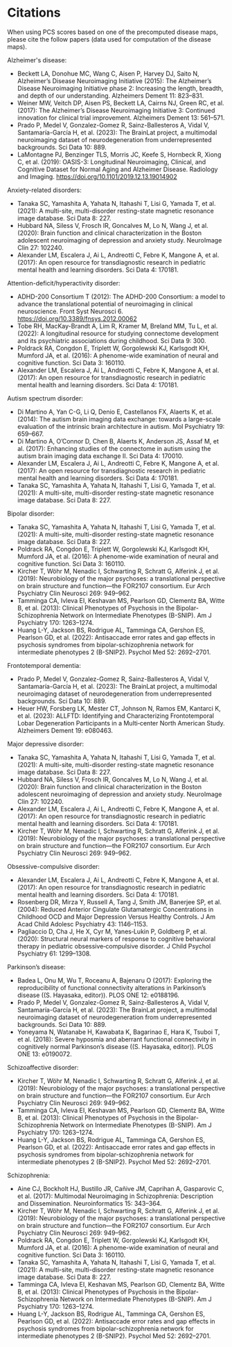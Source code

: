 # Citations

When using PCS scores based on one of the precomputed disease maps, please cite the follow papers (data used for computation of the disease maps).

Alzheimer's disease:
- Beckett LA, Donohue MC, Wang C, Aisen P, Harvey DJ, Saito N, Alzheimer’s Disease Neuroimaging Initiative (2015): The Alzheimer’s Disease Neuroimaging Initiative phase 2: Increasing the length, breadth, and depth of our understanding. Alzheimers Dement 11: 823–831.
- Weiner MW, Veitch DP, Aisen PS, Beckett LA, Cairns NJ, Green RC, et al. (2017): The Alzheimer’s Disease Neuroimaging Initiative 3: Continued innovation for clinical trial improvement. Alzheimers Dement 13: 561–571.
- Prado P, Medel V, Gonzalez-Gomez R, Sainz-Ballesteros A, Vidal V, Santamaría-García H, et al. (2023): The BrainLat project, a multimodal neuroimaging dataset of neurodegeneration from underrepresented backgrounds. Sci Data 10: 889.
- LaMontagne PJ, Benzinger TLS, Morris JC, Keefe S, Hornbeck R, Xiong C, et al. (2019): OASIS-3: Longitudinal Neuroimaging, Clinical, and Cognitive Dataset for Normal Aging and Alzheimer Disease. Radiology and Imaging. https://doi.org/10.1101/2019.12.13.19014902

Anxiety-related disorders:
- Tanaka SC, Yamashita A, Yahata N, Itahashi T, Lisi G, Yamada T, et al. (2021): A multi-site, multi-disorder resting-state magnetic resonance image database. Sci Data 8: 227.
- Hubbard NA, Siless V, Frosch IR, Goncalves M, Lo N, Wang J, et al. (2020): Brain function and clinical characterization in the Boston adolescent neuroimaging of depression and anxiety study. NeuroImage Clin 27: 102240.
- Alexander LM, Escalera J, Ai L, Andreotti C, Febre K, Mangone A, et al. (2017): An open resource for transdiagnostic research in pediatric mental health and learning disorders. Sci Data 4: 170181.

Attention-deficit/hyperactivity disorder:
- ADHD-200 Consortium T (2012): The ADHD-200 Consortium: a model to advance the translational potential of neuroimaging in clinical neuroscience. Front Syst Neurosci 6. https://doi.org/10.3389/fnsys.2012.00062
- Tobe RH, MacKay-Brandt A, Lim R, Kramer M, Breland MM, Tu L, et al. (2022): A longitudinal resource for studying connectome development and its psychiatric associations during childhood. Sci Data 9: 300.
- Poldrack RA, Congdon E, Triplett W, Gorgolewski KJ, Karlsgodt KH, Mumford JA, et al. (2016): A phenome-wide examination of neural and cognitive function. Sci Data 3: 160110.
- Alexander LM, Escalera J, Ai L, Andreotti C, Febre K, Mangone A, et al. (2017): An open resource for transdiagnostic research in pediatric mental health and learning disorders. Sci Data 4: 170181.

Autism spectrum disorder:
- Di Martino A, Yan C-G, Li Q, Denio E, Castellanos FX, Alaerts K, et al. (2014): The autism brain imaging data exchange: towards a large-scale evaluation of the intrinsic brain architecture in autism. Mol Psychiatry 19: 659–667.
- Di Martino A, O’Connor D, Chen B, Alaerts K, Anderson JS, Assaf M, et al. (2017): Enhancing studies of the connectome in autism using the autism brain imaging data exchange II. Sci Data 4: 170010.
- Alexander LM, Escalera J, Ai L, Andreotti C, Febre K, Mangone A, et al. (2017): An open resource for transdiagnostic research in pediatric mental health and learning disorders. Sci Data 4: 170181.
- Tanaka SC, Yamashita A, Yahata N, Itahashi T, Lisi G, Yamada T, et al. (2021): A multi-site, multi-disorder resting-state magnetic resonance image database. Sci Data 8: 227.

Bipolar disorder:
- Tanaka SC, Yamashita A, Yahata N, Itahashi T, Lisi G, Yamada T, et al. (2021): A multi-site, multi-disorder resting-state magnetic resonance image database. Sci Data 8: 227.
- Poldrack RA, Congdon E, Triplett W, Gorgolewski KJ, Karlsgodt KH, Mumford JA, et al. (2016): A phenome-wide examination of neural and cognitive function. Sci Data 3: 160110.
- Kircher T, Wöhr M, Nenadic I, Schwarting R, Schratt G, Alferink J, et al. (2019): Neurobiology of the major psychoses: a translational perspective on brain structure and function—the FOR2107 consortium. Eur Arch Psychiatry Clin Neurosci 269: 949–962.
- Tamminga CA, Ivleva EI, Keshavan MS, Pearlson GD, Clementz BA, Witte B, et al. (2013): Clinical Phenotypes of Psychosis in the Bipolar-Schizophrenia Network on Intermediate Phenotypes (B-SNIP). Am J Psychiatry 170: 1263–1274.
- Huang L-Y, Jackson BS, Rodrigue AL, Tamminga CA, Gershon ES, Pearlson GD, et al. (2022): Antisaccade error rates and gap effects in psychosis syndromes from bipolar-schizophrenia network for intermediate phenotypes 2 (B-SNIP2). Psychol Med 52: 2692–2701.

Frontotemporal dementia:
- Prado P, Medel V, Gonzalez-Gomez R, Sainz-Ballesteros A, Vidal V, Santamaría-García H, et al. (2023): The BrainLat project, a multimodal neuroimaging dataset of neurodegeneration from underrepresented backgrounds. Sci Data 10: 889.
- Heuer HW, Forsberg LK, Mester CT, Johnson N, Ramos EM, Kantarci K, et al. (2023): ALLFTD: Identifying and Characterizing Frontotemporal Lobar Degeneration Participants in a Multi‐center North American Study. Alzheimers Dement 19: e080463.

Major depressive disorder:
- Tanaka SC, Yamashita A, Yahata N, Itahashi T, Lisi G, Yamada T, et al. (2021): A multi-site, multi-disorder resting-state magnetic resonance image database. Sci Data 8: 227.
- Hubbard NA, Siless V, Frosch IR, Goncalves M, Lo N, Wang J, et al. (2020): Brain function and clinical characterization in the Boston adolescent neuroimaging of depression and anxiety study. NeuroImage Clin 27: 102240.
- Alexander LM, Escalera J, Ai L, Andreotti C, Febre K, Mangone A, et al. (2017): An open resource for transdiagnostic research in pediatric mental health and learning disorders. Sci Data 4: 170181.
- Kircher T, Wöhr M, Nenadic I, Schwarting R, Schratt G, Alferink J, et al. (2019): Neurobiology of the major psychoses: a translational perspective on brain structure and function—the FOR2107 consortium. Eur Arch Psychiatry Clin Neurosci 269: 949–962.

Obsessive-compulsive disorder:
- Alexander LM, Escalera J, Ai L, Andreotti C, Febre K, Mangone A, et al. (2017): An open resource for transdiagnostic research in pediatric mental health and learning disorders. Sci Data 4: 170181.
- Rosenberg DR, Mirza Y, Russell A, Tang J, Smith JM, Banerjee SP, et al. (2004): Reduced Anterior Cingulate Glutamatergic Concentrations in Childhood OCD and Major Depression Versus Healthy Controls. J Am Acad Child Adolesc Psychiatry 43: 1146–1153.
- Pagliaccio D, Cha J, He X, Cyr M, Yanes‐Lukin P, Goldberg P, et al. (2020): Structural neural markers of response to cognitive behavioral therapy in pediatric obsessive‐compulsive disorder. J Child Psychol Psychiatry 61: 1299–1308.

Parkinson’s disease:
- Badea L, Onu M, Wu T, Roceanu A, Bajenaru O (2017): Exploring the reproducibility of functional connectivity alterations in Parkinson’s disease ((S. Hayasaka, editor)). PLOS ONE 12: e0188196.
- Prado P, Medel V, Gonzalez-Gomez R, Sainz-Ballesteros A, Vidal V, Santamaría-García H, et al. (2023): The BrainLat project, a multimodal neuroimaging dataset of neurodegeneration from underrepresented backgrounds. Sci Data 10: 889.
- Yoneyama N, Watanabe H, Kawabata K, Bagarinao E, Hara K, Tsuboi T, et al. (2018): Severe hyposmia and aberrant functional connectivity in cognitively normal Parkinson’s disease ((S. Hayasaka, editor)). PLOS ONE 13: e0190072.

Schizoaffective disorder:
- Kircher T, Wöhr M, Nenadic I, Schwarting R, Schratt G, Alferink J, et al. (2019): Neurobiology of the major psychoses: a translational perspective on brain structure and function—the FOR2107 consortium. Eur Arch Psychiatry Clin Neurosci 269: 949–962.
- Tamminga CA, Ivleva EI, Keshavan MS, Pearlson GD, Clementz BA, Witte B, et al. (2013): Clinical Phenotypes of Psychosis in the Bipolar-Schizophrenia Network on Intermediate Phenotypes (B-SNIP). Am J Psychiatry 170: 1263–1274.
- Huang L-Y, Jackson BS, Rodrigue AL, Tamminga CA, Gershon ES, Pearlson GD, et al. (2022): Antisaccade error rates and gap effects in psychosis syndromes from bipolar-schizophrenia network for intermediate phenotypes 2 (B-SNIP2). Psychol Med 52: 2692–2701.

Schizophrenia:
- Aine CJ, Bockholt HJ, Bustillo JR, Cañive JM, Caprihan A, Gasparovic C, et al. (2017): Multimodal Neuroimaging in Schizophrenia: Description and Dissemination. Neuroinformatics 15: 343–364.
- Kircher T, Wöhr M, Nenadic I, Schwarting R, Schratt G, Alferink J, et al. (2019): Neurobiology of the major psychoses: a translational perspective on brain structure and function—the FOR2107 consortium. Eur Arch Psychiatry Clin Neurosci 269: 949–962.
- Poldrack RA, Congdon E, Triplett W, Gorgolewski KJ, Karlsgodt KH, Mumford JA, et al. (2016): A phenome-wide examination of neural and cognitive function. Sci Data 3: 160110.
- Tanaka SC, Yamashita A, Yahata N, Itahashi T, Lisi G, Yamada T, et al. (2021): A multi-site, multi-disorder resting-state magnetic resonance image database. Sci Data 8: 227.
- Tamminga CA, Ivleva EI, Keshavan MS, Pearlson GD, Clementz BA, Witte B, et al. (2013): Clinical Phenotypes of Psychosis in the Bipolar-Schizophrenia Network on Intermediate Phenotypes (B-SNIP). Am J Psychiatry 170: 1263–1274.
- Huang L-Y, Jackson BS, Rodrigue AL, Tamminga CA, Gershon ES, Pearlson GD, et al. (2022): Antisaccade error rates and gap effects in psychosis syndromes from bipolar-schizophrenia network for intermediate phenotypes 2 (B-SNIP2). Psychol Med 52: 2692–2701.

